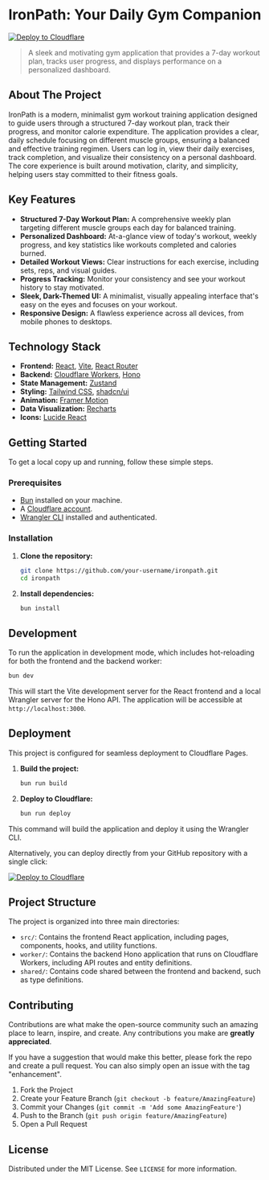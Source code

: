 # IronPath: Your Daily Gym Companion

[![Deploy to Cloudflare](https://deploy.workers.cloudflare.com/button)](https://deploy.workers.cloudflare.com/?url=https://github.com/rakesh-vr/BigMuscle)

> A sleek and motivating gym application that provides a 7-day workout plan, tracks user progress, and displays performance on a personalized dashboard.

## About The Project

IronPath is a modern, minimalist gym workout training application designed to guide users through a structured 7-day workout plan, track their progress, and monitor calorie expenditure. The application provides a clear, daily schedule focusing on different muscle groups, ensuring a balanced and effective training regimen. Users can log in, view their daily exercises, track completion, and visualize their consistency on a personal dashboard. The core experience is built around motivation, clarity, and simplicity, helping users stay committed to their fitness goals.

## Key Features

*   **Structured 7-Day Workout Plan:** A comprehensive weekly plan targeting different muscle groups each day for balanced training.
*   **Personalized Dashboard:** At-a-glance view of today's workout, weekly progress, and key statistics like workouts completed and calories burned.
*   **Detailed Workout Views:** Clear instructions for each exercise, including sets, reps, and visual guides.
*   **Progress Tracking:** Monitor your consistency and see your workout history to stay motivated.
*   **Sleek, Dark-Themed UI:** A minimalist, visually appealing interface that's easy on the eyes and focuses on your workout.
*   **Responsive Design:** A flawless experience across all devices, from mobile phones to desktops.

## Technology Stack

*   **Frontend:** [React](https://react.dev/), [Vite](https://vitejs.dev/), [React Router](https://reactrouter.com/)
*   **Backend:** [Cloudflare Workers](https://workers.cloudflare.com/), [Hono](https://hono.dev/)
*   **State Management:** [Zustand](https://zustand-demo.pmnd.rs/)
*   **Styling:** [Tailwind CSS](https://tailwindcss.com/), [shadcn/ui](https://ui.shadcn.com/)
*   **Animation:** [Framer Motion](https://www.framer.com/motion/)
*   **Data Visualization:** [Recharts](https://recharts.org/)
*   **Icons:** [Lucide React](https://lucide.dev/)

## Getting Started

To get a local copy up and running, follow these simple steps.

### Prerequisites

*   [Bun](https://bun.sh/) installed on your machine.
*   A [Cloudflare account](https://dash.cloudflare.com/sign-up).
*   [Wrangler CLI](https://developers.cloudflare.com/workers/wrangler/install-and-update/) installed and authenticated.

### Installation

1.  **Clone the repository:**
    ```sh
    git clone https://github.com/your-username/ironpath.git
    cd ironpath
    ```
2.  **Install dependencies:**
    ```sh
    bun install
    ```

## Development

To run the application in development mode, which includes hot-reloading for both the frontend and the backend worker:

```sh
bun dev
```

This will start the Vite development server for the React frontend and a local Wrangler server for the Hono API. The application will be accessible at `http://localhost:3000`.

## Deployment

This project is configured for seamless deployment to Cloudflare Pages.

1.  **Build the project:**
    ```sh
    bun run build
    ```
2.  **Deploy to Cloudflare:**
    ```sh
    bun run deploy
    ```

This command will build the application and deploy it using the Wrangler CLI.

Alternatively, you can deploy directly from your GitHub repository with a single click:

[![Deploy to Cloudflare](https://deploy.workers.cloudflare.com/button)](https://deploy.workers.cloudflare.com/?url=https://github.com/rakesh-vr/BigMuscle)

## Project Structure

The project is organized into three main directories:

*   `src/`: Contains the frontend React application, including pages, components, hooks, and utility functions.
*   `worker/`: Contains the backend Hono application that runs on Cloudflare Workers, including API routes and entity definitions.
*   `shared/`: Contains code shared between the frontend and backend, such as type definitions.

## Contributing

Contributions are what make the open-source community such an amazing place to learn, inspire, and create. Any contributions you make are **greatly appreciated**.

If you have a suggestion that would make this better, please fork the repo and create a pull request. You can also simply open an issue with the tag "enhancement".

1.  Fork the Project
2.  Create your Feature Branch (`git checkout -b feature/AmazingFeature`)
3.  Commit your Changes (`git commit -m 'Add some AmazingFeature'`)
4.  Push to the Branch (`git push origin feature/AmazingFeature`)
5.  Open a Pull Request

## License

Distributed under the MIT License. See `LICENSE` for more information.